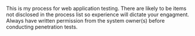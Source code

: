 This is my process for web application testing. There are likely to be items not disclosed in the process list so experience will dictate your engagment. Always have written permission from the system owner(s) before conducting penetration tests.

